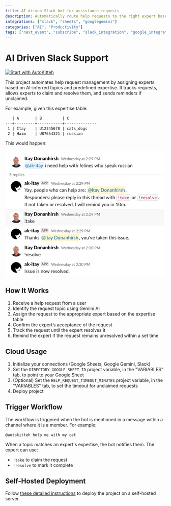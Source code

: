 ```yaml
---
title: AI-driven Slack bot for assistance requests
description: Automatically route help requests to the right expert based on topic analysis and expertise matching
integrations: ["slack", "sheets", "googlegemini"]
categories: ["AI", "Productivity"]
tags: ["next_event", "subscribe", "slack_integration", "google_integration", "interactive_workflows", "user_interactions", "event_loops", "timeout_handling", "notifications", "state_management"]
---
```


# AI Driven Slack Support

[![Start with AutoKitteh](https://autokitteh.com/assets/autokitteh-badge.svg)](https://app.autokitteh.cloud/template?name=slack_support)

This project automates help request management by assigning experts based on AI-inferred topics and predefined expertise. It tracks requests, allows experts to claim and resolve them, and sends reminders if unclaimed.

For example, given this expertise table:

```
   | A       | B         | C
---+---------+-----------+--------------
 1 | Itay    | U12345678 | cats,dogs
 2 | Haim    | U87654321 | russian
```

This would happen:

![demo](/slack_support/demo.png)

## How It Works

1. Receive a help request from a user
2. Identify the request topic using Gemini AI
3. Assign the request to the appropriate expert based on the expertise table
4. Confirm the expert’s acceptance of the request
5. Track the request until the expert resolves it
6. Remind the expert if the request remains unresolved within a set time

## Cloud Usage

1. Initialize your connections (Google Sheets, Google Gemini, Slack)
2. Set the `DIRECTORY_GOOGLE_SHEET_ID` project variable, in the "VARIABLES" tab, to point to your Google Sheet
3. (Optional) Set the `HELP_REQUEST_TIMEOUT_MINUTES` project variable, in the "VARIABLES" tab, to set the timeout for unclaimed requests
4. Deploy project

## Trigger Workflow

The workflow is triggered when the bot is mentioned in a message within a channel where it is a member. For example:

```
@autokitteh help me with my cat
```

When a topic matches an expert's expertise, the bot notifies them. The expert can use:

- `!take` to claim the request
- `!resolve` to mark it complete

## Self-Hosted Deployment

Follow [these detailed instructions](https://docs.autokitteh.com/get_started/deployment) to deploy the project on a self-hosted server.
